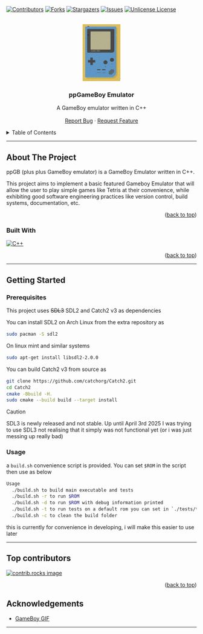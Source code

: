<a id="readme-top"></a>
<!--
*** Thanks for checking out the Best-README-Template. If you have a suggestion
*** that would make this better, please fork the repo and create a pull request
*** or simply open an issue with the tag "enhancement".
*** Don't forget to give the project a star!
*** Thanks again! Now go create something AMAZING! :D
-->



<!-- PROJECT SHIELDS -->
<!--
*** I'm using markdown "reference style" links for readability.
*** Reference links are enclosed in brackets [ ] instead of parentheses ( ).
*** See the bottom of this document for the declaration of the reference variables
*** for contributors-url, forks-url, etc. This is an optional, concise syntax you may use.
*** https://www.markdownguide.org/basic-syntax/#reference-style-links
-->
[![Contributors][contributors-shield]][contributors-url]
[![Forks][forks-shield]][forks-url]
[![Stargazers][stars-shield]][stars-url]
[![Issues][issues-shield]][issues-url]
[![Unlicense License][license-shield]][license-url]
<!-- [![LinkedIn][linkedin-shield]][linkedin-url] -->

<!-- PROJECT LOGO -->
<br />
<div align="center">
  <a href="https://github.com/Majestic9169/ppGB-emu">
    <img src="./assets/GameBoy.GIF" alt="Logo" width="100" height="150">
  </a>

  <h3 align="center">ppGameBoy Emulator</h3>

  <p align="center">
    A GameBoy emulator written in C++
    <br />
    <!-- <a href="https://github.com/Majestic9169/ppGB-emu/wiki"><strong>Explore the docs »</strong></a> -->
    <!-- <br /> -->
    <br />
    <!-- <a href="https://github.com/Majestic9169/ppGB-emu">View Demo</a> -->
    <!-- &middot; -->
    <a href="https://github.com/Majestic9169/ppGB-emu/issues/new?labels=bug&template=bug-report---.md">Report Bug</a>
    &middot;
    <a href="https://github.com/Majestic9169/ppGB-emu/issues/new?labels=enhancement&template=feature-request---.md">Request Feature</a>
  </p>
</div>

<!-- TABLE OF CONTENTS -->
<details>
  <summary>Table of Contents</summary>
  <ol>
    <li>
      <a href="#about-the-project">About The Project</a>
      <ul>
        <li><a href="#built-with">Built With</a></li>
      </ul>
    </li>
    <li>
      <a href="#getting-started">Getting Started</a>
      <ul>
        <li><a href="#prerequisites">Prerequisites</a></li>
        <li><a href="#installation">Installation</a></li>
        <li><a href="#usage">Usage</a></li>
        <li><a href="#tests">Tests</a></li>
      </ul>
    </li>
    <li><a href="#top-contributors">Top Contributors</a></li>
  </ol>
</details>
 
---

<!-- ABOUT THE PROJECT -->
## About The Project

ppGB (plus plus GameBoy emulator) is a GameBoy Emulator written in C++. 

This project aims to implement a basic featured Gameboy Emulator that will allow the user to play simple games like Tetris at their convenience, while exhibiting good software engineering practices like version control, build systems, documentation, etc.

<p align="right">(<a href="#readme-top">back to top</a>)</p>

### Built With

[![C++](https://img.shields.io/badge/C++-%2300599C.svg?logo=c%2B%2B&logoColor=white)](#)

<p align="right">(<a href="#readme-top">back to top</a>)</p>

---

<!-- GETTING STARTED -->
## Getting Started

### Prerequisites

This project uses ~~SDL3~~ SDL2 and Catch2 v3 as dependencies

You can install SDL2 on Arch Linux from the extra repository as 

```bash
sudo pacman -S sdl2
```

On linux mint and similar systems

```bash
sudo apt-get install libsdl2-2.0.0
```

You can build Catch2 v3 from source as 

```bash
git clone https://github.com/catchorg/Catch2.git
cd Catch2
cmake -Bbuild -H.
sudo cmake --build build --target install
```

> [!CAUTION]
> SDL3 is newly released and not stable. Up until April 3rd 2025 I was trying to use SDL3 not realising that it simply was not functional yet (or i was just messing up really bad)

### Usage

a `build.sh` convenience script is provided. You can set `$ROM` in the script then use as below

```bash
Usage
  ./build.sh to build main executable and tests
  ./build.sh -r to run $ROM
  ./build.sh -d to run $ROM with debug information printed
  ./build.sh -t to run tests on a default rom you can set in `./tests/test_globals.cpp`
  ./build.sh -c to clean the build folder
```

this is currently for convenience in developing, i will make this easier to use later

---

<!-- CONTRIBUTING -->
## Top contributors

<a href="https://github.com/Majestic9169/ppGB-emu/graphs/contributors">
  <img src="https://contrib.rocks/image?repo=Majestic9169/ppGB-emu" alt="contrib.rocks image" />
</a>

<p align="right">(<a href="#readme-top">back to top</a>)</p>

<!-- APPENDIX -->
## Acknowledgements

- [GameBoy GIF](https://codepen.io/heero/pen/DpBZzz)

---

<!-- MARKDOWN LINKS & IMAGES -->
<!-- https://www.markdownguide.org/basic-syntax/#reference-style-links -->
[contributors-shield]: https://img.shields.io/github/contributors/Majestic9169/ppGB-emu.svg?style=for-the-badge
[contributors-url]: https://github.com/Majestic9169/ppGB-emu/graphs/contributors
[forks-shield]: https://img.shields.io/github/forks/Majestic9169/ppGB-emu.svg?style=for-the-badge
[forks-url]: https://github.com/Majestic9169/ppGB-emu/network/members
[stars-shield]: https://img.shields.io/github/stars/Majestic9169/ppGB-emu.svg?style=for-the-badge
[stars-url]: https://github.com/Majestic9169/ppGB-emu/stargazers
[issues-shield]: https://img.shields.io/github/issues/Majestic9169/ppGB-emu.svg?style=for-the-badge
[issues-url]: https://github.com/Majestic9169/ppGB-emu/issues
[license-shield]: https://img.shields.io/github/license/Majestic9169/ppGB-emu.svg?style=for-the-badge
[license-url]: https://github.com/Majestic9169/ppGB-emu/blob/master/LICENSE.txt
